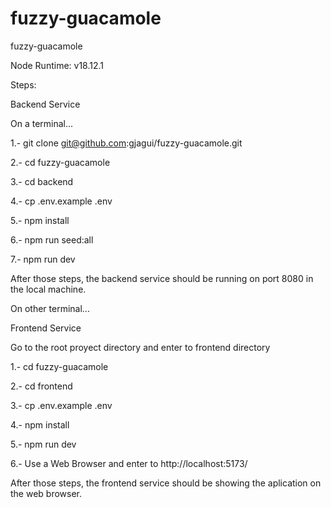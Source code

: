 # fuzzy-guacamole

fuzzy-guacamole

Node Runtime: v18.12.1

Steps:

Backend Service

On a terminal...

1.- git clone git@github.com:gjagui/fuzzy-guacamole.git

2.- cd fuzzy-guacamole

3.- cd backend

4.- cp .env.example .env

5.- npm install

6.- npm run seed:all

7.- npm run dev

After those steps, the backend service should be running on port 8080 in the local machine.

On other terminal...

Frontend Service

Go to the root proyect directory and enter to frontend directory

1.- cd fuzzy-guacamole

2.- cd frontend

3.- cp .env.example .env

4.- npm install

5.- npm run dev

6.- Use a Web Browser and enter to http://localhost:5173/

After those steps, the frontend service should be showing the aplication on the web browser.
